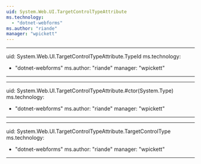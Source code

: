 ```yaml
---
uid: System.Web.UI.TargetControlTypeAttribute
ms.technology: 
  - "dotnet-webforms"
ms.author: "riande"
manager: "wpickett"
---
```


---
uid: System.Web.UI.TargetControlTypeAttribute.TypeId
ms.technology: 
  - "dotnet-webforms"
ms.author: "riande"
manager: "wpickett"
---

---
uid: System.Web.UI.TargetControlTypeAttribute.#ctor(System.Type)
ms.technology: 
  - "dotnet-webforms"
ms.author: "riande"
manager: "wpickett"
---

---
uid: System.Web.UI.TargetControlTypeAttribute.TargetControlType
ms.technology: 
  - "dotnet-webforms"
ms.author: "riande"
manager: "wpickett"
---

